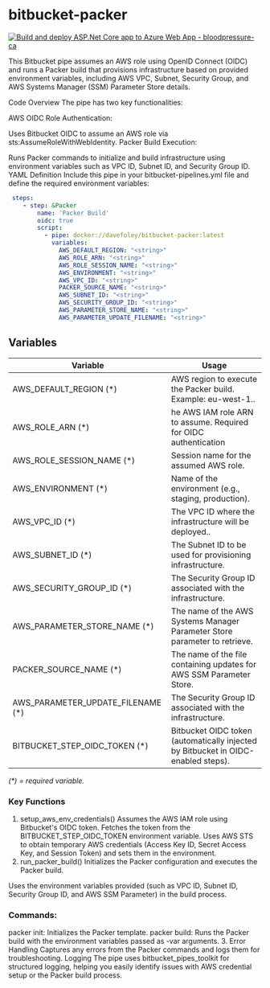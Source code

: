 # bitbucket-packer
[![Build and deploy ASP.Net Core app to Azure Web App - bloodpressure-ca](https://github.com/dfoley84/Bitbucket-pipeline-packer/actions/workflows/docker-publish.yml/badge.svg?branch=main)](https://github.com/dfoley84/Bitbucket-pipeline-packer/actions/workflows/docker-publish.yml)

This Bitbucket pipe assumes an AWS role using OpenID Connect (OIDC) and runs a Packer build that provisions infrastructure based on provided environment variables, including AWS VPC, Subnet, Security Group, and AWS Systems Manager (SSM) Parameter Store details.

Code Overview
The pipe has two key functionalities:

AWS OIDC Role Authentication:

Uses Bitbucket OIDC to assume an AWS role via sts:AssumeRoleWithWebIdentity.
Packer Build Execution:

Runs Packer commands to initialize and build infrastructure using environment variables such as VPC ID, Subnet ID, and Security Group ID.
YAML Definition
Include this pipe in your bitbucket-pipelines.yml file and define the required environment variables:

```yaml
 steps:
    - step: &Packer
        name: 'Packer Build'
        oidc: true
        script:   
          - pipe: docker://davefoley/bitbucket-packer:latest
            variables:
              AWS_DEFAULT_REGION: "<string>"
              AWS_ROLE_ARN: "<string>"
              AWS_ROLE_SESSION_NAME: "<string>"
              AWS_ENVIRONMENT: "<string>"
              AWS_VPC_ID: "<string>"
              PACKER_SOURCE_NAME: "<string>"
              AWS_SUBNET_ID: "<string>"
              AWS_SECURITY_GROUP_ID: "<string>"
              AWS_PARAMETER_STORE_NAME: "<string>"
              AWS_PARAMETER_UPDATE_FILENAME: "<string>"
```


## Variables

| Variable                          | Usage                                                                                                                                          |
|-----------------------------------|------------------------------------------------------------------------------------------------------------------------------------------------|
| AWS_DEFAULT_REGION (*)                 | AWS region to execute the Packer build. Example: eu-west-1..                                                                                                                 |
| AWS_ROLE_ARN (*)                   | he AWS IAM role ARN to assume. Required for OIDC authentication                                      |
| AWS_ROLE_SESSION_NAME (*)                   | Session name for the assumed AWS role.                                          |
| AWS_ENVIRONMENT (*)               | Name of the environment (e.g., staging, production). |
| AWS_VPC_ID (*) | 	The VPC ID where the infrastructure will be deployed..                                                                     |
| AWS_SUBNET_ID (*)                   | The Subnet ID to be used for provisioning infrastructure.
| AWS_SECURITY_GROUP_ID (*)                   | The Security Group ID associated with the infrastructure.  |
| AWS_PARAMETER_STORE_NAME (*)                   | The name of the AWS Systems Manager Parameter Store parameter to retrieve.  |
| PACKER_SOURCE_NAME (*)                 | The name of the file containing updates for AWS SSM Parameter Store.  |
| AWS_PARAMETER_UPDATE_FILENAME (*)                  | The Security Group ID associated with the infrastructure.  |
| BITBUCKET_STEP_OIDC_TOKEN (*)                             | 	Bitbucket OIDC token (automatically injected by Bitbucket in OIDC-enabled steps).                                                                                             |

_(*) = required variable._


### Key Functions
1. setup_aws_env_credentials()
Assumes the AWS IAM role using Bitbucket's OIDC token.
Fetches the token from the BITBUCKET_STEP_OIDC_TOKEN environment variable.
Uses AWS STS to obtain temporary AWS credentials (Access Key ID, Secret Access Key, and Session Token) and sets them in the environment.
2. run_packer_build()
Initializes the Packer configuration and executes the Packer build.

Uses the environment variables provided (such as VPC ID, Subnet ID, Security Group ID, and AWS SSM Parameter) in the build process.


### Commands:

packer init: Initializes the Packer template.
packer build: Runs the Packer build with the environment variables passed as -var arguments.
3. Error Handling
Captures any errors from the Packer commands and logs them for troubleshooting.
Logging
The pipe uses bitbucket_pipes_toolkit for structured logging, helping you easily identify issues with AWS credential setup or the Packer build process.
